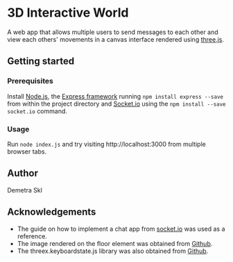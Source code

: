 # 3D Interactive World

A web app that allows multiple users to send messages to each other and view each others' movements in a canvas interface rendered using [three.js](https://threejs.org/).

## Getting started 

### Prerequisites

Install [Node.js](https://nodejs.org/en/), the [Express framework](https://expressjs.com/) running `npm install express --save` from within the project directory and [Socket.io](https://socket.io/) using the `npm install --save socket.io` command.  

### Usage

Run `node index.js` and try visiting http://localhost:3000 from multiple browser tabs. 

## Author

Demetra Skl

## Acknowledgements

* The guide on how to implement a chat app from [socket.io](https://socket.io/get-started/chat/) was used as a reference.
* The image rendered on the floor element was obtained from [Github](https://github.com/mrdoob/three.js/tree/dev/examples/textures/terrain).
* The threex.keyboardstate.js library was also obtained from [Github](https://github.com/jeromeetienne/threex.keyboardstate/blob/master/threex.keyboardstate.js).